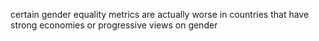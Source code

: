certain gender equality metrics are actually worse in countries that have strong economies or progressive views on gender
